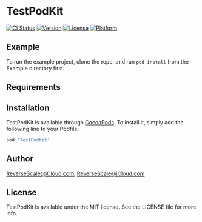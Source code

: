 # TestPodKit

[![CI Status](https://img.shields.io/travis/ReverseScale@iCloud.com/TestPodKit.svg?style=flat)](https://travis-ci.org/ReverseScale@iCloud.com/TestPodKit)
[![Version](https://img.shields.io/cocoapods/v/TestPodKit.svg?style=flat)](https://cocoapods.org/pods/TestPodKit)
[![License](https://img.shields.io/cocoapods/l/TestPodKit.svg?style=flat)](https://cocoapods.org/pods/TestPodKit)
[![Platform](https://img.shields.io/cocoapods/p/TestPodKit.svg?style=flat)](https://cocoapods.org/pods/TestPodKit)

## Example

To run the example project, clone the repo, and run `pod install` from the Example directory first.

## Requirements

## Installation

TestPodKit is available through [CocoaPods](https://cocoapods.org). To install
it, simply add the following line to your Podfile:

```ruby
pod 'TestPodKit'
```

## Author

ReverseScale@iCloud.com, ReverseScale@iCloud.com

## License

TestPodKit is available under the MIT license. See the LICENSE file for more info.
